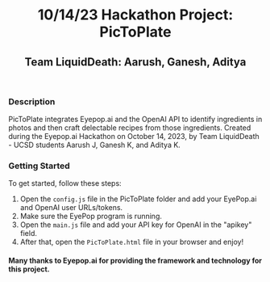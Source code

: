 <!DOCTYPE html>
<html>
<head> 
</head>
<body>
    <header>
        <h1>10/14/23 Hackathon Project: PicToPlate</h1>
        <h2>Team LiquidDeath: Aarush, Ganesh, Aditya</h2>
    </header>
    <main>
        <h3>Description</h3>
        <p>
            PicToPlate integrates Eyepop.ai and the OpenAI API to identify ingredients in photos and then craft delectable recipes from those ingredients. Created during the Eyepop.ai Hackathon on October 14, 2023, by Team LiquidDeath - UCSD students Aarush J, Ganesh K, and Aditya K.
        </p>
        <h3>Getting Started</h3>
        <p>
            To get started, follow these steps:
        </p>
        <ol>
            <li>Open the <code>config.js</code> file in the PicToPlate folder and add your EyePop.ai and OpenAI user URLs/tokens.</li>
            <li>Make sure the EyePop program is running.</li>
            <li>Open the <code>main.js</code> file and add your API key for OpenAI in the "apikey" field.</li>
            <li>After that, open the <code>PicToPlate.html</code> file in your browser and enjoy!</li>
        </ol>
    </main>
    <footer>
        <h4>Many thanks to Eyepop.ai for providing the framework and technology for this project.</h4>
    </footer>
</body>
</html>
